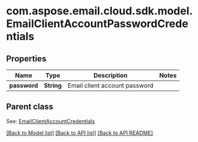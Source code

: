 
# com.aspose.email.cloud.sdk.model.EmailClientAccountPasswordCredentials
## Properties
Name | Type | Description | Notes
------------ | ------------- | ------------- | -------------
**password** | **String** | Email client account password              | 


## Parent class

See: [EmailClientAccountCredentials](EmailClientAccountCredentials.md)

[[Back to Model list]](README.md#documentation-for-models) [[Back to API list]](README.md#documentation-for-api-endpoints) [[Back to API README]](README.md)

